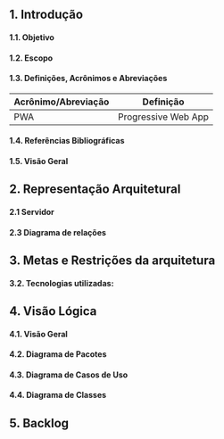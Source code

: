 ## 1. Introdução
#### 1.1. Objetivo



#### 1.2. Escopo


#### 1.3. Definições, Acrônimos e Abreviações

**Acrônimo/Abreviação** | **Definição**
------------------------|-------------------
PWA | Progressive Web App

#### 1.4. Referências Bibliográficas

#### 1.5. Visão Geral


## 2. Representação Arquitetural


#### 2.1 Servidor

#### 2.3 Diagrama de relações


## 3. Metas e Restrições da arquitetura

#### 3.2. Tecnologias utilizadas:

## 4. Visão Lógica

#### 4.1. Visão Geral


#### 4.2. Diagrama de Pacotes



#### 4.3. Diagrama de Casos de Uso



#### 4.4. Diagrama de Classes


## 5. Backlog


